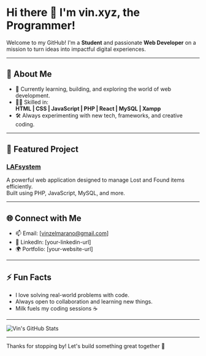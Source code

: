 # Hi there 👋 I'm vin.xyz, the Programmer!

Welcome to my GitHub! I'm a **Student** and passionate **Web Developer** on a mission to turn ideas into impactful digital experiences.

---

## 🚀 About Me

- 🌱 Currently learning, building, and exploring the world of web development.
- 👨‍💻 Skilled in:  
  **HTML | CSS | JavaScript | PHP | React | MySQL | Xampp**
- 🛠️ Always experimenting with new tech, frameworks, and creative coding.

---

## 📌 Featured Project

### [LAFsystem](https://github.com/vintheprogrammer/LAFsystem)
A powerful web application designed to manage Lost and Found items efficiently.  
Built using PHP, JavaScript, MySQL, and more.

---

## 🌐 Connect with Me

- 📫 Email: [vinzelmarano@gmail.com]
- 💼 LinkedIn: [your-linkedin-url]
- 🌍 Portfolio: [your-website-url]

---

## ⚡ Fun Facts

- I love solving real-world problems with code.
- Always open to collaboration and learning new things.
- Milk fuels my coding sessions ☕

---

![Vin's GitHub Stats](https://github-readme-stats.vercel.app/api?username=vintheprogrammer&show_icons=true&theme=radical)

---

Thanks for stopping by! Let's build something great together 🚀
